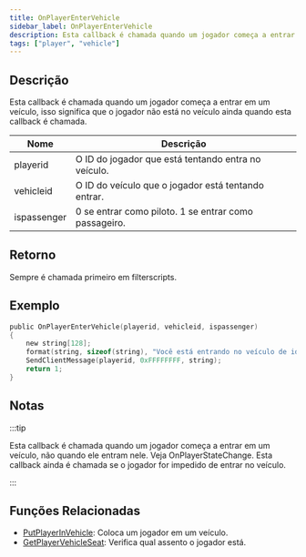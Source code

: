 ```yaml
---
title: OnPlayerEnterVehicle
sidebar_label: OnPlayerEnterVehicle
description: Esta callback é chamada quando um jogador começa a entrar em um veículo, isso significa que o jogador não está no veículo ainda quando esta callback é chamada.
tags: ["player", "vehicle"]
---
```


## Descrição

Esta callback é chamada quando um jogador começa a entrar em um veículo, isso significa que o jogador não está no veículo ainda quando esta callback é chamada.

| Nome        | Descrição                                             |
| ----------- | ----------------------------------------------------- |
| playerid    | O ID do jogador que está tentando entra no veículo.   |
| vehicleid   | O ID do veículo que o jogador está tentando entrar.   |
| ispassenger | 0 se entrar como piloto. 1 se entrar como passageiro. |

## Retorno

Sempre é chamada primeiro em filterscripts.

## Exemplo

```c
public OnPlayerEnterVehicle(playerid, vehicleid, ispassenger)
{
    new string[128];
    format(string, sizeof(string), "Você está entrando no veículo de id %i", vehicleid);
    SendClientMessage(playerid, 0xFFFFFFFF, string);
    return 1;
}
```

## Notas

:::tip

Esta callback é chamada quando um jogador começa a entrar em um veículo, não quando ele entram nele. Veja OnPlayerStateChange. Esta callback ainda é chamada se o jogador for impedido de entrar no veículo.

:::

## Funções Relacionadas

- [PutPlayerInVehicle](../functions/PutPlayerInVehicle): Coloca um jogador em um veículo.
- [GetPlayerVehicleSeat](../functions/GetPlayerVehicleSeat): Verifica qual assento o jogador está.

